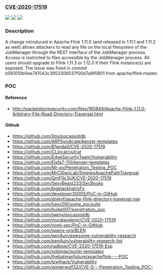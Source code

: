 ### [CVE-2020-17519](https://cve.mitre.org/cgi-bin/cvename.cgi?name=CVE-2020-17519)
![](https://img.shields.io/static/v1?label=Product&message=Apache%20Flink&color=blue)
![](https://img.shields.io/static/v1?label=Version&message=Apache%20Flink%3D%201.11.0%20to%201.11.2%20&color=brighgreen)
![](https://img.shields.io/static/v1?label=Vulnerability&message=CWE-552%20Files%20or%20Directories%20Accessible%20to%20External%20Parties&color=brighgreen)

### Description

A change introduced in Apache Flink 1.11.0 (and released in 1.11.1 and 1.11.2 as well) allows attackers to read any file on the local filesystem of the JobManager through the REST interface of the JobManager process. Access is restricted to files accessible by the JobManager process. All users should upgrade to Flink 1.11.3 or 1.12.0 if their Flink instance(s) are exposed. The issue was fixed in commit b561010b0ee741543c3953306037f00d7a9f0801 from apache/flink:master.

### POC

#### Reference
- http://packetstormsecurity.com/files/160849/Apache-Flink-1.11.0-Arbitrary-File-Read-Directory-Traversal.html

#### Github
- https://github.com/0ps/pocassistdb
- https://github.com/ARPSyndicate/kenzer-templates
- https://github.com/B1anda0/CVE-2020-17519
- https://github.com/CLincat/vulcat
- https://github.com/EdgeSecurityTeam/Vulnerability
- https://github.com/Elsfa7-110/kenzer-templates
- https://github.com/Mr-xn/Penetration_Testing_POC
- https://github.com/MrCl0wnLab/SimplesApachePathTraversal
- https://github.com/QmF0c3UK/CVE-2020-17519
- https://github.com/SexyBeast233/SecBooks
- https://github.com/bigblackhat/oFx
- https://github.com/developer3000S/PoC-in-GitHub
- https://github.com/dolevf/apache-flink-directory-traversal.nse
- https://github.com/hanc00l/some_pocsuite
- https://github.com/huike007/penetration_poc
- https://github.com/jweny/pocassistdb
- https://github.com/murataydemir/CVE-2020-17519
- https://github.com/nomi-sec/PoC-in-GitHub
- https://github.com/openx-org/BLEN
- https://github.com/pen4uin/awesome-vulnerability-research
- https://github.com/pen4uin/vulnerability-research-list
- https://github.com/radbsie/CVE-2020-17519-Exp
- https://github.com/sobinge/nuclei-templates
- https://github.com/thebatmanfuture/apacheflink----POC
- https://github.com/tzwlhack/Vulnerability
- https://github.com/winterwolf32/CVE-S---Penetration_Testing_POC-

